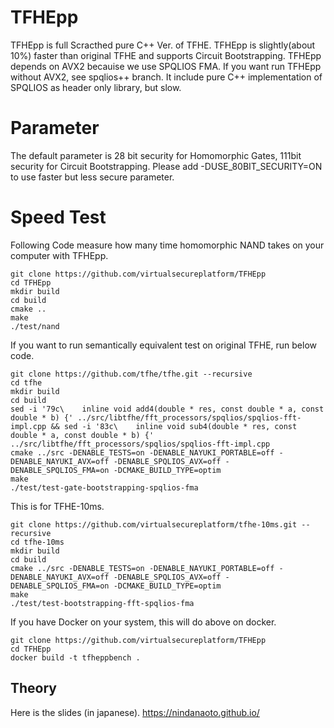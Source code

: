 # TFHEpp
TFHEpp is full Scracthed pure C++ Ver. of TFHE. TFHEpp is slightly(about 10%) faster than original TFHE and supports Circuit Bootstrapping.
TFHEpp depends on AVX2 becauise we use SPQLIOS FMA. If you want run TFHEpp without AVX2, see spqlios++ branch. It include pure C++ implementation of SPQLIOS as header only library, but slow.

# Parameter
The default parameter is 28 bit security for Homomorphic Gates, 111bit security for Circuit Bootstrapping. Please add -DUSE_80BIT_SECURITY=ON to use faster but less secure parameter.

# Speed Test

Following Code measure how many time homomorphic NAND takes on your computer with TFHEpp. 
```
git clone https://github.com/virtualsecureplatform/TFHEpp
cd TFHEpp
mkdir build
cd build
cmake ..
make
./test/nand 
```

If you want to run semantically equivalent test on original TFHE, run below code.
```
git clone https://github.com/tfhe/tfhe.git --recursive
cd tfhe
mkdir build
cd build
sed -i '79c\    inline void add4(double * res, const double * a, const double * b) {' ../src/libtfhe/fft_processors/spqlios/spqlios-fft-impl.cpp && sed -i '83c\    inline void sub4(double * res, const double * a, const double * b) {' ../src/libtfhe/fft_processors/spqlios/spqlios-fft-impl.cpp
cmake ../src -DENABLE_TESTS=on -DENABLE_NAYUKI_PORTABLE=off -DENABLE_NAYUKI_AVX=off -DENABLE_SPQLIOS_AVX=off -DENABLE_SPQLIOS_FMA=on -DCMAKE_BUILD_TYPE=optim
make
./test/test-gate-bootstrapping-spqlios-fma
```

This is for TFHE-10ms.
```
git clone https://github.com/virtualsecureplatform/tfhe-10ms.git --recursive
cd tfhe-10ms
mkdir build
cd build
cmake ../src -DENABLE_TESTS=on -DENABLE_NAYUKI_PORTABLE=off -DENABLE_NAYUKI_AVX=off -DENABLE_SPQLIOS_AVX=off -DENABLE_SPQLIOS_FMA=on -DCMAKE_BUILD_TYPE=optim
make
./test/test-bootstrapping-fft-spqlios-fma 
```

If you have Docker on your system, this will do above on docker.

```
git clone https://github.com/virtualsecureplatform/TFHEpp
cd TFHEpp
docker build -t tfheppbench .
```

## Theory

Here is the slides (in japanese).
https://nindanaoto.github.io/
